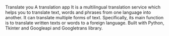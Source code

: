 Translate you
A translation app
It is a multilingual translation service which helps you to translate text, words and phrases from one language into another. It can translate multiple forms of text. Specifically, its main function is to translate written texts or words to a foreign language.
Built with Python, Tkinter and Googleapi and Googletrans library.
